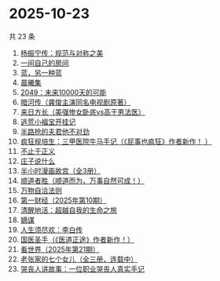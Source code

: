 # 2025-10-23

共 23 条

<!-- BEGIN WEREAD -->
<!-- 最后更新时间 2025-10-23 20:18:12 +0800 -->
1. [杨振宁传：规范与对称之美](https://weread.qq.com/web/bookDetail/4de32520813ab7c7dg0102c1)
1. [一间自己的房间](https://weread.qq.com/web/bookDetail/423320f0813ab8f58g01571e)
1. [蓝，另一种蓝](https://weread.qq.com/web/bookDetail/8b9324e0813ab70b0g017ca4)
1. [晨曦集](https://weread.qq.com/web/bookDetail/57432d4072051c975748318)
1. [2049：未来10000天的可能](https://weread.qq.com/web/bookDetail/bdd325d0813aba18dg0142a8)
1. [暗河传（龚俊主演同名电视剧原著）](https://weread.qq.com/web/bookDetail/b3f32cc0813ab8691g0124d3)
1. [来日方长（美强惨女卧底vs高干男法医）](https://weread.qq.com/web/bookDetail/9a932de0813aba8edg014095)
1. [逃荒小福宝开挂记](https://weread.qq.com/web/bookDetail/46232e30813aba8d4g018754)
1. [半路抢的夫君他不对劲](https://weread.qq.com/web/bookDetail/49c327d07310261f49c58d4)
1. [疯狂规培生：三甲医院牛马手记（《屁事也疯狂》作者新作！ ）](https://weread.qq.com/web/bookDetail/ef332170813aba876g011d57)
1. [不止于正义](https://weread.qq.com/web/bookDetail/85e32100813aba6c1g013c04)
1. [庄子说什么](https://weread.qq.com/web/bookDetail/d89327a072459794d894be9)
1. [半小时漫画故宫（全3册）](https://weread.qq.com/web/bookDetail/2a932490813aba8e3g011d9c)
1. [顺道者胜（顺道而为，万事自然可成！）](https://weread.qq.com/web/bookDetail/f1832020813ab9fe4g012bf1)
1. [万物自洽法则](https://weread.qq.com/web/bookDetail/00f32030813aba87ag018f6c)
1. [第一财经（2025年第10期）](https://weread.qq.com/web/bookDetail/d6d328d0813aba923g010e1c)
1. [清醒地活：超越自我的生命之旅](https://weread.qq.com/web/bookDetail/69b32bb072682c0f69bc9fe)
1. [嫡谋](https://weread.qq.com/web/bookDetail/cce32de0578343cce23f000)
1. [人生须尽欢：李白传](https://weread.qq.com/web/bookDetail/c64320e0813aba483g019de2)
1. [国医圣手（《医道正途》作者新作！）](https://weread.qq.com/web/bookDetail/86932020813aba4f4g0151b2)
1. [看世界（2025年第21期）](https://weread.qq.com/web/bookDetail/50c327a0813aba925g01643b)
1. [老张家的七个女儿（全三册，连载中）](https://weread.qq.com/web/bookDetail/12332100813ab8b6cg0155cf)
1. [哭丧人讲故事：一位职业哭丧人真实手记](https://weread.qq.com/web/bookDetail/89332420813aba51dg015be1)
<!-- END WEREAD -->